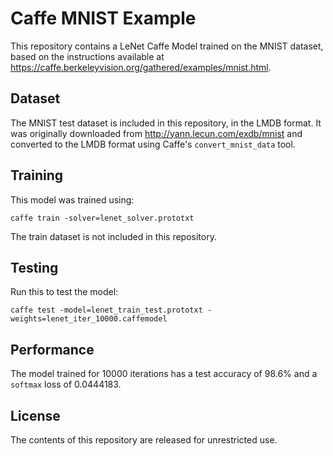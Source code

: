 # Caffe MNIST Example

This repository contains a LeNet Caffe Model trained on the MNIST dataset,
based on the instructions available at
https://caffe.berkeleyvision.org/gathered/examples/mnist.html.

## Dataset

The MNIST test dataset is included in this repository, in the LMDB format. It
was originally downloaded from http://yann.lecun.com/exdb/mnist and converted
to the LMDB format using Caffe's `convert_mnist_data` tool.

## Training

This model was trained using:

```shell
caffe train -solver=lenet_solver.prototxt
```

The train dataset is not included in this repository.

## Testing

Run this to test the model:

```shell
caffe test -model=lenet_train_test.prototxt -weights=lenet_iter_10000.caffemodel
```

## Performance

The model trained for 10000 iterations has a test accuracy of 98.6% and a
`softmax` loss of 0.0444183.

## License

The contents of this repository are released for unrestricted use.

